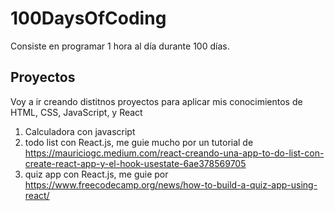 # 100DaysOfCoding

Consiste en programar  1 hora al día durante 100 días. 

## Proyectos
Voy a ir creando distitnos proyectos para aplicar mis conocimientos de HTML, CSS, JavaScript, y React

1. Calculadora con javascript
2. todo list con React.js, me guie mucho por un tutorial de https://mauriciogc.medium.com/react-creando-una-app-to-do-list-con-create-react-app-y-el-hook-usestate-6ae378569705
3. quiz app con React.js, me guie por https://www.freecodecamp.org/news/how-to-build-a-quiz-app-using-react/
